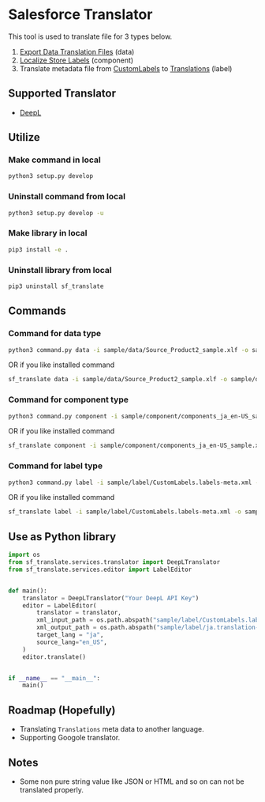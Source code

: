# Salesforce Translator

This tool is used to translate file for 3 types below.
1. [Export Data Translation Files](https://help.salesforce.com/s/articleView?id=sf.workbench_export_data.htm&type=5) (data)
1. [Localize Store Labels](https://help.salesforce.com/s/articleView?id=sf.comm_translate_store_labels_manually.htm&type=5) (component) 
1. Translate metadata file from [CustomLabels](https://developer.salesforce.com/docs/atlas.en-us.244.0.api_meta.meta/api_meta/meta_customlabels.htm) to [Translations](https://developer.salesforce.com/docs/atlas.en-us.244.0.api_meta.meta/api_meta/meta_translations.htm) (label)

## Supported Translator
- [DeepL](https://www.deepl.com/translator)

## Utilize
### Make command in local
```sh
python3 setup.py develop
```

### Uninstall command from local
```sh
python3 setup.py develop -u
```

### Make library in local
```sh
pip3 install -e .
```

### Uninstall library from local
```sh
pip3 uninstall sf_translate
```

## Commands

### Command for data type
```sh
python3 command.py data -i sample/data/Source_Product2_sample.xlf -o sample/data/RESULT_Source_Product2_sample.xlf -tl en_US -sl ja -k {deepl key}
```
OR if you like installed command
```sh
sf_translate data -i sample/data/Source_Product2_sample.xlf -o sample/data/RESULT_Source_Product2_sample.xlf -tl en_US -sl ja -k {deepl key}
```

### Command for component type
```sh
python3 command.py component -i sample/component/components_ja_en-US_sample.xlf -o sample/component/RESULT_components_ja_en-US_sample.xlf -k {deepl key}
```
OR if you like installed command
```sh
sf_translate component -i sample/component/components_ja_en-US_sample.xlf -o sample/component/RESULT_components_ja_en-US_sample.xlf -k {deepl key}
```

### Command for label type
```sh
python3 command.py label -i sample/label/CustomLabels.labels-meta.xml -o sample/label/ja.translation-meta.xml -tl ja -k {deepl key}
```
OR if you like installed command
```sh
sf_translate label -i sample/label/CustomLabels.labels-meta.xml -o sample/label/ja.translation-meta.xml -tl ja -k {deepl key}
```

## Use as Python library
```python
import os
from sf_translate.services.translator import DeepLTranslator
from sf_translate.services.editor import LabelEditor


def main():
    translator = DeepLTranslator("Your DeepL API Key")
    editor = LabelEditor(
        translator = translator,
        xml_input_path = os.path.abspath("sample/label/CustomLabels.labels-meta.xml"),
        xml_output_path = os.path.abspath("sample/label/ja.translation-meta.xml"),
        target_lang = "ja",
        source_lang="en_US",
    )
    editor.translate()


if __name__ == "__main__":
    main()

```

## Roadmap (Hopefully)
- Translating `Translations` meta data to another language.
- Supporting Googole translator.

## Notes
- Some non pure string value like JSON or HTML and so on can not be translated properly.




